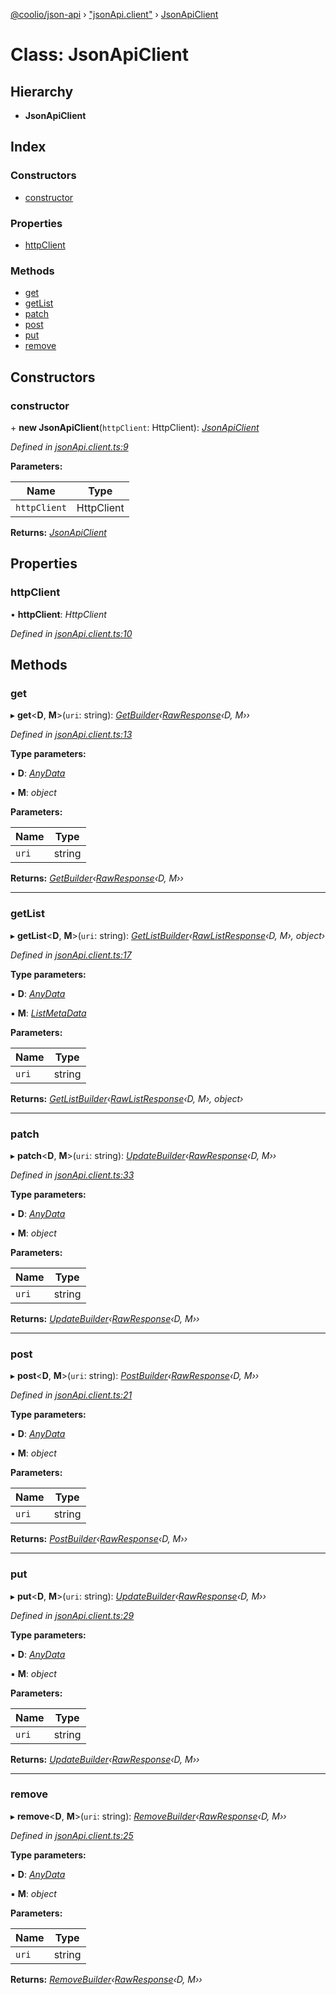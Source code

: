 [@coolio/json-api](../README.md) › ["jsonApi.client"](../modules/_jsonapi_client_.md) › [JsonApiClient](_jsonapi_client_.jsonapiclient.md)

# Class: JsonApiClient

## Hierarchy

* **JsonApiClient**

## Index

### Constructors

* [constructor](_jsonapi_client_.jsonapiclient.md#constructor)

### Properties

* [httpClient](_jsonapi_client_.jsonapiclient.md#httpclient)

### Methods

* [get](_jsonapi_client_.jsonapiclient.md#get)
* [getList](_jsonapi_client_.jsonapiclient.md#getlist)
* [patch](_jsonapi_client_.jsonapiclient.md#patch)
* [post](_jsonapi_client_.jsonapiclient.md#post)
* [put](_jsonapi_client_.jsonapiclient.md#put)
* [remove](_jsonapi_client_.jsonapiclient.md#remove)

## Constructors

###  constructor

\+ **new JsonApiClient**(`httpClient`: HttpClient): *[JsonApiClient](_jsonapi_client_.jsonapiclient.md)*

*Defined in [jsonApi.client.ts:9](https://github.com/headline-1/coolio/blob/32658f8/packages/json-api/src/jsonApi.client.ts#L9)*

**Parameters:**

Name | Type |
------ | ------ |
`httpClient` | HttpClient |

**Returns:** *[JsonApiClient](_jsonapi_client_.jsonapiclient.md)*

## Properties

###  httpClient

• **httpClient**: *HttpClient*

*Defined in [jsonApi.client.ts:10](https://github.com/headline-1/coolio/blob/32658f8/packages/json-api/src/jsonApi.client.ts#L10)*

## Methods

###  get

▸ **get**<**D**, **M**>(`uri`: string): *[GetBuilder](_jsonapi_get_.getbuilder.md)‹[RawResponse](../interfaces/_jsonapi_interface_.rawresponse.md)‹D, M››*

*Defined in [jsonApi.client.ts:13](https://github.com/headline-1/coolio/blob/32658f8/packages/json-api/src/jsonApi.client.ts#L13)*

**Type parameters:**

▪ **D**: *[AnyData](../modules/_jsonapi_interface_.md#anydata)*

▪ **M**: *object*

**Parameters:**

Name | Type |
------ | ------ |
`uri` | string |

**Returns:** *[GetBuilder](_jsonapi_get_.getbuilder.md)‹[RawResponse](../interfaces/_jsonapi_interface_.rawresponse.md)‹D, M››*

___

###  getList

▸ **getList**<**D**, **M**>(`uri`: string): *[GetListBuilder](_jsonapi_getlist_.getlistbuilder.md)‹[RawListResponse](../interfaces/_jsonapi_interface_.rawlistresponse.md)‹D, M›, object›*

*Defined in [jsonApi.client.ts:17](https://github.com/headline-1/coolio/blob/32658f8/packages/json-api/src/jsonApi.client.ts#L17)*

**Type parameters:**

▪ **D**: *[AnyData](../modules/_jsonapi_interface_.md#anydata)*

▪ **M**: *[ListMetaData](../interfaces/_jsonapi_interface_.listmetadata.md)*

**Parameters:**

Name | Type |
------ | ------ |
`uri` | string |

**Returns:** *[GetListBuilder](_jsonapi_getlist_.getlistbuilder.md)‹[RawListResponse](../interfaces/_jsonapi_interface_.rawlistresponse.md)‹D, M›, object›*

___

###  patch

▸ **patch**<**D**, **M**>(`uri`: string): *[UpdateBuilder](_jsonapi_update_.updatebuilder.md)‹[RawResponse](../interfaces/_jsonapi_interface_.rawresponse.md)‹D, M››*

*Defined in [jsonApi.client.ts:33](https://github.com/headline-1/coolio/blob/32658f8/packages/json-api/src/jsonApi.client.ts#L33)*

**Type parameters:**

▪ **D**: *[AnyData](../modules/_jsonapi_interface_.md#anydata)*

▪ **M**: *object*

**Parameters:**

Name | Type |
------ | ------ |
`uri` | string |

**Returns:** *[UpdateBuilder](_jsonapi_update_.updatebuilder.md)‹[RawResponse](../interfaces/_jsonapi_interface_.rawresponse.md)‹D, M››*

___

###  post

▸ **post**<**D**, **M**>(`uri`: string): *[PostBuilder](_jsonapi_post_.postbuilder.md)‹[RawResponse](../interfaces/_jsonapi_interface_.rawresponse.md)‹D, M››*

*Defined in [jsonApi.client.ts:21](https://github.com/headline-1/coolio/blob/32658f8/packages/json-api/src/jsonApi.client.ts#L21)*

**Type parameters:**

▪ **D**: *[AnyData](../modules/_jsonapi_interface_.md#anydata)*

▪ **M**: *object*

**Parameters:**

Name | Type |
------ | ------ |
`uri` | string |

**Returns:** *[PostBuilder](_jsonapi_post_.postbuilder.md)‹[RawResponse](../interfaces/_jsonapi_interface_.rawresponse.md)‹D, M››*

___

###  put

▸ **put**<**D**, **M**>(`uri`: string): *[UpdateBuilder](_jsonapi_update_.updatebuilder.md)‹[RawResponse](../interfaces/_jsonapi_interface_.rawresponse.md)‹D, M››*

*Defined in [jsonApi.client.ts:29](https://github.com/headline-1/coolio/blob/32658f8/packages/json-api/src/jsonApi.client.ts#L29)*

**Type parameters:**

▪ **D**: *[AnyData](../modules/_jsonapi_interface_.md#anydata)*

▪ **M**: *object*

**Parameters:**

Name | Type |
------ | ------ |
`uri` | string |

**Returns:** *[UpdateBuilder](_jsonapi_update_.updatebuilder.md)‹[RawResponse](../interfaces/_jsonapi_interface_.rawresponse.md)‹D, M››*

___

###  remove

▸ **remove**<**D**, **M**>(`uri`: string): *[RemoveBuilder](_jsonapi_remove_.removebuilder.md)‹[RawResponse](../interfaces/_jsonapi_interface_.rawresponse.md)‹D, M››*

*Defined in [jsonApi.client.ts:25](https://github.com/headline-1/coolio/blob/32658f8/packages/json-api/src/jsonApi.client.ts#L25)*

**Type parameters:**

▪ **D**: *[AnyData](../modules/_jsonapi_interface_.md#anydata)*

▪ **M**: *object*

**Parameters:**

Name | Type |
------ | ------ |
`uri` | string |

**Returns:** *[RemoveBuilder](_jsonapi_remove_.removebuilder.md)‹[RawResponse](../interfaces/_jsonapi_interface_.rawresponse.md)‹D, M››*
